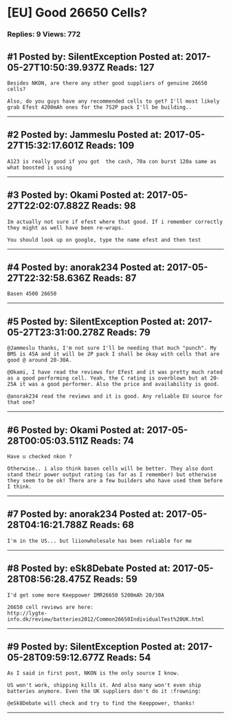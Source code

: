 # \[EU\] Good 26650 Cells?

### Replies: 9 Views: 772

## \#1 Posted by: SilentException Posted at: 2017-05-27T10:50:39.937Z Reads: 127

```
Besides NKON, are there any other good suppliers of genuine 26650 cells?

Also, do you guys have any recommended cells to get? I'll most likely grab Efest 4200mAh ones for the 7S2P pack I'll be building..
```

---
## \#2 Posted by: Jammeslu Posted at: 2017-05-27T15:32:17.601Z Reads: 109

```
A123 is really good if you got  the cash, 70a con burst 120a same as what boosted is using
```

---
## \#3 Posted by: Okami Posted at: 2017-05-27T22:02:07.882Z Reads: 98

```
Im actually not sure if efest where that good. If i remember correctly they might as well have been re-wraps. 

You should look up on google, type the name efest and then test
```

---
## \#4 Posted by: anorak234 Posted at: 2017-05-27T22:32:58.636Z Reads: 87

```
Basen 4500 26650
```

---
## \#5 Posted by: SilentException Posted at: 2017-05-27T23:31:00.278Z Reads: 79

```
@Jammeslu thanks, I'm not sure I'll be needing that much "punch". My BMS is 45A and it will be 2P pack I shall be okay with cells that are good @ around 20-30A.

@Okami, I have read the reviews for Efest and it was pretty much rated as a good performing cell. Yeah, the C rating is overblown but at 20-25A it was a good performer. Also the price and availability is good.

@anorak234 read the reviews and it is good. Any reliable EU source for that one?
```

---
## \#6 Posted by: Okami Posted at: 2017-05-28T00:05:03.511Z Reads: 74

```
Have u checked nkon ?

Otherwise.. i also think basen cells will be better. They also dont stand their power output rating (as far as I remember) but otherwise they seem to be ok! There are a few builders who have used them before I think.
```

---
## \#7 Posted by: anorak234 Posted at: 2017-05-28T04:16:21.788Z Reads: 68

```
I'm in the US... but liionwholesale has been reliable for me
```

---
## \#8 Posted by: eSk8Debate Posted at: 2017-05-28T08:56:28.475Z Reads: 59

```
I'd get some more Keeppower IMR26650 5200mAh 20/30A

26650 cell reviews are here:
http://lygte-info.dk/review/batteries2012/Common26650IndividualTest%20UK.html
```

---
## \#9 Posted by: SilentException Posted at: 2017-05-28T09:59:12.677Z Reads: 54

```
As I said in first post, NKON is the only source I know.

US won't work, shipping kills it. And also many won't even ship batteries anymore. Even the UK suppliers don't do it :frowning:

@eSk8Debate will check and try to find the Keeppower, thanks!
```

---
